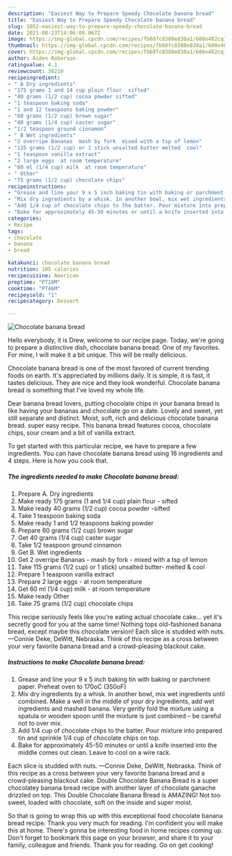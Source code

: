 ```yaml
---
description: "Easiest Way to Prepare Speedy Chocolate banana bread"
title: "Easiest Way to Prepare Speedy Chocolate banana bread"
slug: 1052-easiest-way-to-prepare-speedy-chocolate-banana-bread
date: 2021-08-23T14:06:09.067Z
image: https://img-global.cpcdn.com/recipes/fb68fc8380e830a1/680x482cq70/chocolate-banana-bread-recipe-main-photo.jpg
thumbnail: https://img-global.cpcdn.com/recipes/fb68fc8380e830a1/680x482cq70/chocolate-banana-bread-recipe-main-photo.jpg
cover: https://img-global.cpcdn.com/recipes/fb68fc8380e830a1/680x482cq70/chocolate-banana-bread-recipe-main-photo.jpg
author: Aiden Roberson
ratingvalue: 4.1
reviewcount: 38210
recipeingredient:
- " A Dry ingredients"
- "175 grams 1 and 14 cup plain flour  sifted"
- "40 grams (1/2 cup) cocoa powder sifted"
- "1 teaspoon baking soda"
- "1 and 12 teaspoons baking powder"
- "60 grams (1/2 cup) brown sugar"
- "40 grams (1/4 cup) caster sugar"
- "1/2 teaspoon ground cinnamon"
- " B Wet ingredients"
- "2 overripe Bananas  mash by fork  mixed with a tsp of lemon"
- "115 grams (1/2 cup) or 1 stick unsalted butter melted  cool"
- "1 teaspoon vanilla extract"
- "2 large eggs  at room temperature"
- "60 ml (1/4 cup) milk  at room temperature"
- " Other"
- "75 grams (1/2 cup) chocolate chips"
recipeinstructions:
- "Grease and line your 9 x 5 inch baking tin with baking or parchment paper. Preheat oven to 170oC (350oF)"
- "Mix dry ingredients by a whisk. In another bowl, mix wet ingredients until combined. Make a well in the middle of your dry ingredients, add wet ingredients and mashed banana. Very gently fold the mixture using a spatula or wooden spoon until the mixture is just combined – be careful not to over mix."
- "Add 1/4 cup of chocolate chips to the batter. Pour mixture into prepared tin and sprinkle 1/4 cup of chocolate chips on top."
- "Bake for approximately 45-50 minutes or until a knife inserted into the middle comes out clean. Leave to cool on a wire rack."
categories:
- Recipe
tags:
- chocolate
- banana
- bread

katakunci: chocolate banana bread 
nutrition: 185 calories
recipecuisine: American
preptime: "PT18M"
cooktime: "PT46M"
recipeyield: "1"
recipecategory: Dessert

---
```



![Chocolate banana bread](https://img-global.cpcdn.com/recipes/fb68fc8380e830a1/680x482cq70/chocolate-banana-bread-recipe-main-photo.jpg)

Hello everybody, it is Drew, welcome to our recipe page. Today, we're going to prepare a distinctive dish, chocolate banana bread. One of my favorites. For mine, I will make it a bit unique. This will be really delicious.

Chocolate banana bread is one of the most favored of current trending foods on earth. It's appreciated by millions daily. It is simple, it is fast, it tastes delicious. They are nice and they look wonderful. Chocolate banana bread is something that I've loved my whole life.

Dear banana bread lovers, putting chocolate chips in your banana bread is like having your bananas and chocolate go on a date. Lovely and sweet, yet still separate and distinct. Moist, soft, rich and delicious chocolate banana bread. super easy recipe. This banana bread features cocoa, chocolate chips, sour cream and a bit of vanilla extract.


To get started with this particular recipe, we have to prepare a few ingredients. You can have chocolate banana bread using 16 ingredients and 4 steps. Here is how you cook that.

<!--inarticleads1-->

##### The ingredients needed to make Chocolate banana bread:

1. Prepare  A. Dry ingredients
1. Make ready 175 grams (1 and 1/4 cup) plain flour - sifted
1. Make ready 40 grams (1/2 cup) cocoa powder -sifted
1. Take 1 teaspoon baking soda
1. Make ready 1 and 1/2 teaspoons baking powder
1. Prepare 60 grams (1/2 cup) brown sugar
1. Get 40 grams (1/4 cup) caster sugar
1. Take 1/2 teaspoon ground cinnamon
1. Get  B. Wet ingredients
1. Get 2 overripe Bananas - mash by fork - mixed with a tsp of lemon
1. Take 115 grams (1/2 cup) or 1 stick) unsalted butter- melted &amp; cool
1. Prepare 1 teaspoon vanilla extract
1. Prepare 2 large eggs - at room temperature
1. Get 60 ml (1/4 cup) milk - at room temperature
1. Make ready  Other
1. Take 75 grams (1/2 cup) chocolate chips


This recipe seriously feels like you&#39;re eating actual chocolate cake… yet it&#39;s secretly good for you at the same time! Nothing tops old-fashioned banana bread, except maybe this chocolate version! Each slice is studded with nuts. —Connie Deke, DeWitt, Nebraska. Think of this recipe as a cross between your very favorite banana bread and a crowd-pleasing blackout cake. 

<!--inarticleads2-->

##### Instructions to make Chocolate banana bread:

1. Grease and line your 9 x 5 inch baking tin with baking or parchment paper. Preheat oven to 170oC (350oF)
1. Mix dry ingredients by a whisk. In another bowl, mix wet ingredients until combined. Make a well in the middle of your dry ingredients, add wet ingredients and mashed banana. Very gently fold the mixture using a spatula or wooden spoon until the mixture is just combined – be careful not to over mix.
1. Add 1/4 cup of chocolate chips to the batter. Pour mixture into prepared tin and sprinkle 1/4 cup of chocolate chips on top.
1. Bake for approximately 45-50 minutes or until a knife inserted into the middle comes out clean. Leave to cool on a wire rack.


Each slice is studded with nuts. —Connie Deke, DeWitt, Nebraska. Think of this recipe as a cross between your very favorite banana bread and a crowd-pleasing blackout cake. Double Chocolate Banana Bread is a super chocolatey banana bread recipe with another layer of chocolate ganache drizzled on top. This Double Chocolate Banana Bread is AMAZING! Not too sweet, loaded with chocolate, soft on the inside and super moist. 

So that is going to wrap this up with this exceptional food chocolate banana bread recipe. Thank you very much for reading. I'm confident you will make this at home. There's gonna be interesting food in home recipes coming up. Don't forget to bookmark this page on your browser, and share it to your family, colleague and friends. Thank you for reading. Go on get cooking!
